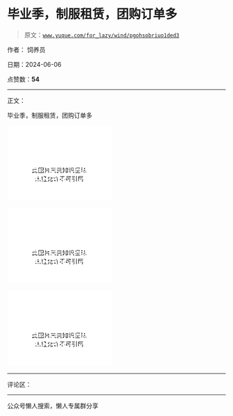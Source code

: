 # 毕业季，制服租赁，团购订单多

> 原文：[`www.yuque.com/for_lazy/wind/pgohsobriuo1ded3`](https://www.yuque.com/for_lazy/wind/pgohsobriuo1ded3)

作者： 饲养员

日期：2024-06-06

点赞数：**54**

* * *

正文：

毕业季，制服租赁，团购订单多

![](img/4f30f5001d989845d92c4c3f4d7a8b5f.png)

![](img/f9ec7920f4e29ee621de15f54804c0d9.png)

![](img/bf6c026af5042b83401fa86145037035.png)

* * *

评论区：

* * *

公众号懒人搜索，懒人专属群分享